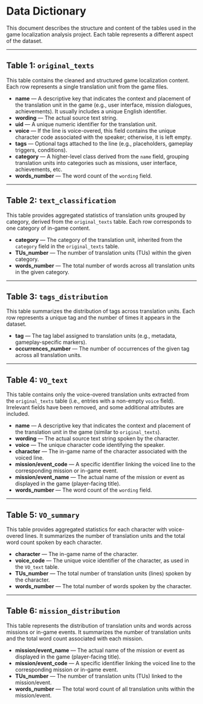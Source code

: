 # Data Dictionary

This document describes the structure and content of the tables used in the game localization analysis project. Each table represents a different aspect of the dataset.

---

## Table 1: `original_texts`

This table contains the cleaned and structured game localization content. Each row represents a single translation unit from the game files.  

- **name** — A descriptive key that indicates the context and placement of the translation unit in the game (e.g., user interface, mission dialogues, achievements). It usually includes a unique English identifier.  
- **wording** — The actual source text string.  
- **uid** — A unique numeric identifier for the translation unit.  
- **voice** — If the line is voice-overed, this field contains the unique character code associated with the speaker; otherwise, it is left empty.  
- **tags** — Optional tags attached to the line (e.g., placeholders, gameplay triggers, conditions).  
- **category** — A higher-level class derived from the `name` field, grouping translation units into categories such as missions, user interface, achievements, etc.  
- **words_number** — The word count of the `wording` field.  

---

## Table 2: `text_classification`

This table provides aggregated statistics of translation units grouped by category, derived from the `original_texts` table. Each row corresponds to one category of in-game content.  

- **category** — The category of the translation unit, inherited from the `category` field in the `original_texts` table.  
- **TUs_number** — The number of translation units (TUs) within the given category.  
- **words_number** — The total number of words across all translation units in the given category.  

---

## Table 3: `tags_distribution`

This table summarizes the distribution of tags across translation units. Each row represents a unique tag and the number of times it appears in the dataset.  

- **tag** — The tag label assigned to translation units (e.g., metadata, gameplay-specific markers).  
- **occurrences_number** — The number of occurrences of the given tag across all translation units.  

---

## Table 4: `VO_text`

This table contains only the voice-overed translation units extracted from the `original_texts` table (i.e., entries with a non-empty `voice` field). Irrelevant fields have been removed, and some additional attributes are included.  

- **name** — A descriptive key that indicates the context and placement of the translation unit in the game (similar to `original_texts`).  
- **wording** — The actual source text string spoken by the character.  
- **voice** — The unique character code identifying the speaker.  
- **character** — The in-game name of the character associated with the voiced line.   
- **mission/event_code** — A specific identifier linking the voiced line to the corresponding mission or in-game event.  
- **mission/event_name** — The actual name of the mission or event as displayed in the game (player-facing title).
- **words_number** — The word count of the `wording` field. 

---

## Table 5: `VO_summary`

This table provides aggregated statistics for each character with voice-overed lines. It summarizes the number of translation units and the total word count spoken by each character.  

- **character** — The in-game name of the character.  
- **voice_code** — The unique voice identifier of the character, as used in the `VO_text` table.  
- **TUs_number** — The total number of translation units (lines) spoken by the character.  
- **words_number** — The total number of words spoken by the character.  

---

## Table 6: `mission_distribution`

This table represents the distribution of translation units and words across missions or in-game events. It summarizes the number of translation units and the total word count associated with each mission.  

- **mission/event_name** — The actual name of the mission or event as displayed in the game (player-facing title).  
- **mission/event_code** — A specific identifier linking the voiced line to the corresponding mission or in-game event.
- **TUs_number** — The number of translation units (TUs) linked to the mission/event.  
- **words_number** — The total word count of all translation units within the mission/event.  
